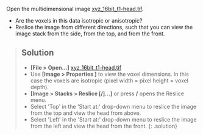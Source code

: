 Open the multidimensional image [xyz_16bit_t1-head.tif](https://github.com/NEUBIAS/training-resources/raw/master/image_data/xyz_16bit_t1-head.tif).
- Are the voxels in this data isotropic or anisotropic?
- Reslice the image from different directions, such that you can view the image stack from the side, from the top, and from the front.

> ## Solution
> - **[File > Open...]** [xyz_16bit_t1-head.tif](https://github.com/NEUBIAS/training-resources/raw/master/image_data/xyz_16bit_t1-head.tif)
> - Use **[Image > Properties ]** to view the voxel dimensions. In this case the voxels are isotropic (pixel width = pixel height = voxel depth).
> - **[Image > Stacks > Reslice [/]...]** or press **/** opens the Reslice menu.
> - Select 'Top' in the 'Start at:' drop-down menu to reslice the image from the top and view the head from above.
> - Select 'Left' in the 'Start at:' drop-down menu to reslice the image from the left and view the head from the front.
{: .solution}
